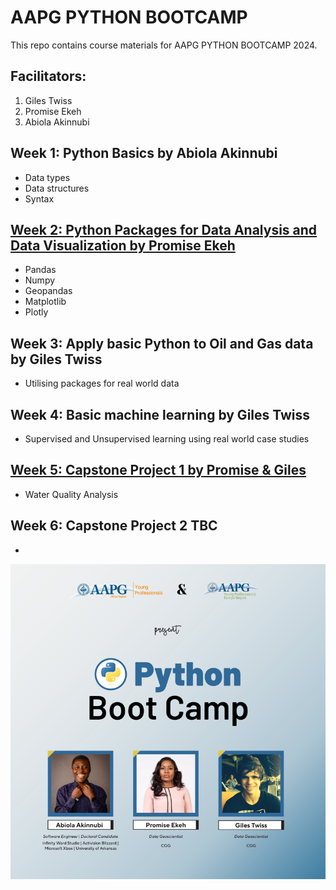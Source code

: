 # **AAPG PYTHON BOOTCAMP**

This repo contains course materials for AAPG PYTHON BOOTCAMP 2024.

## **Facilitators:**
1. Giles Twiss
2. Promise Ekeh
3. Abiola Akinnubi


## Week 1: Python Basics by Abiola Akinnubi
- Data types
- Data structures
- Syntax


## [Week 2: Python Packages for Data Analysis and Data Visualization  by Promise Ekeh](https://github.com/Promisekeh/AAPG-Python-Bootcamp/blob/main/Week%202/python_for_data_analysis.ipynb)

- Pandas
- Numpy
- Geopandas
- Matplotlib
- Plotly


## Week 3: Apply basic Python to Oil and Gas data by Giles Twiss
- Utilising packages for real world data

## Week 4: Basic machine learning by Giles Twiss
- Supervised and Unsupervised learning using real world case studies

## [Week 5: Capstone Project 1 by Promise & Giles](https://github.com/Promisekeh/AAPG-Python-Bootcamp/blob/main/Week%205/water_quality_analysis.ipynb)
 
- Water Quality Analysis

## Week 6: Capstone Project 2 TBC 
- 






![](AAPG_YP_Python_Boot_Camp.png)
